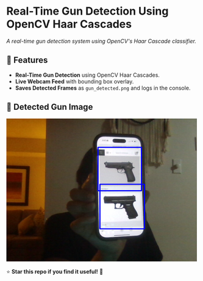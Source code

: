 # Real-Time Gun Detection Using OpenCV Haar Cascades

*A real-time gun detection system using OpenCV's Haar Cascade classifier.*

## 🚀 Features
- **Real-Time Gun Detection** using OpenCV Haar Cascades.
- **Live Webcam Feed** with bounding box overlay.
- **Saves Detected Frames** as `gun_detected.png` and logs in the console.


## 📸 Detected Gun Image
![Detected Gun](/gun_detected.png)

⭐ **Star this repo if you find it useful!** 🚀
